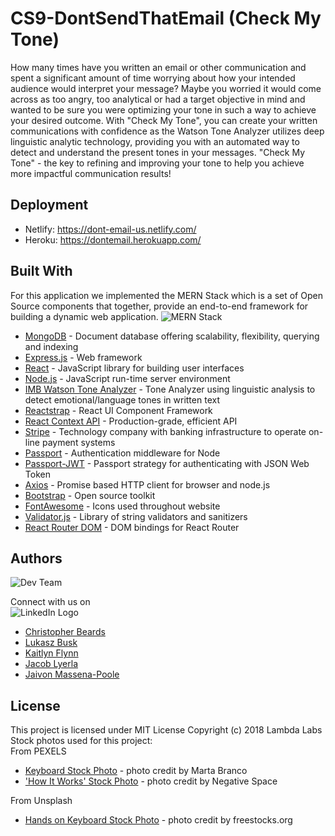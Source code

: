 # CS9-DontSendThatEmail (Check My Tone)
How many times have you written an email or other communication and spent a significant amount of time worrying about how your intended audience would interpret your message? Maybe you worried it would come across as too angry, too analytical or had a target objective in mind and wanted to be sure you were optimizing your tone in such a way to achieve your desired outcome. With "Check My Tone", you can create your written communications with confidence as the Watson Tone Analyzer utilizes deep linguistic analytic technology, providing you with an automated way to detect and understand the present tones in your messages. "Check My Tone" - the key to refining and improving your tone to help you achieve more impactful communication results!   

<!-- ## Getting Started
These instructions will get you a copy of the project up and running on your local machine for development and testing purposes. See deployment for notes on how to deploy the project on a live system.

### Prerequisites
What things you need to install the software and how to install them.
```
give examples
```

### Installing
A step by step series of examples that tell you how to get a development env running. Say what the step will be.
```
Give the example
```

And repeat
```
until finished
```

End with an example of getting some data out of the system or using it for a little demo. -->

<!-- ## Running the tests
Explain how to run the automated tests for this system.

### Break down into end to end tests
Explain what these tests test and why.
```
Give an example
``` -->

<!-- ### And coding style tests
Explain what these tests test and why.
```
Give an example
``` -->

## Deployment
<!-- Add additional notes about how to deploy this on a live system. -->
* Netlify: https://dont-email-us.netlify.com/
* Heroku: https://dontemail.herokuapp.com/


## Built With
For this application we implemented the MERN Stack which is a set of Open Source components that together, provide an end-to-end framework for building a dynamic web application. 
![MERN Stack](2018-08-29-13-10-36.png)
* [MongoDB](https://www.mongodb.com/what-is-mongodb) - Document database offering scalability, flexibility, querying and indexing
* [Express.js](https://expressjs.com/) - Web framework
* [React](https://reactjs.org/) - JavaScript library for building user interfaces
* [Node.js](https://nodejs.org/en/about/) - JavaScript run-time server environment
* [IMB Watson Tone Analyzer](https://console.bluemix.net/docs/services/tone-analyzer/index.html#about) - Tone Analyzer using linguistic analysis to detect emotional/language tones in written text
* [Reactstrap](https://reactstrap.github.io/) - React UI Component Framework
* [React Context API](https://reactjs.org/docs/context.html) - Production-grade, efficient API
* [Stripe](https://stripe.com/about) - Technology company with banking infrastructure to operate on-line payment systems
* [Passport](http://www.passportjs.org/) - Authentication middleware for Node
* [Passport-JWT](https://www.npmjs.com/package/passport-jwt) - Passport strategy for authenticating with JSON Web Token
* [Axios](https://github.com/axios/axios) - Promise based HTTP client for browser and node.js
* [Bootstrap](https://getbootstrap.com/) - Open source toolkit 
* [FontAwesome](https://fontawesome.com/v4.7.0/icons/) - Icons used throughout website
* [Validator.js](https://www.npmjs.com/package/validator) - Library of string validators and sanitizers
* [React Router DOM](https://www.npmjs.com/package/react-router-dom) - DOM bindings for React Router

<!-- ## Versioning -->
<!-- Not sure if we need or want? -->

## Authors
![Dev Team](2018-09-03-14-39-13.png)

Connect with us on<br/>
![LinkedIn Logo](2018-09-04-14-07-37.png)
* [Christopher Beards](https://www.linkedin.com/in/christopher-beards-1292b529/) 
* [Lukasz Busk](https://www.linkedin.com/in/%C5%82ukasz-bu%C5%9Bk-75313b16a/) 
* [Kaitlyn Flynn](https://www.linkedin.com/in/kaitlynflynn/)
* [Jacob Lyerla](https://www.linkedin.com/in/jacob-lyerla-38946334/)
* [Jaivon Massena-Poole](https://www.linkedin.com/in/jaivonmassena/)

## License
This project is licensed under MIT License
Copyright (c) 2018 Lambda Labs
<br/>
Stock photos used for this project:
<br/>
From PEXELS
* [Keyboard Stock Photo](https://www.pexels.com/photo/closeup-photo-of-black-and-blue-keyboard-1194713/) - photo credit by Marta Branco
* ['How It Works' Stock Photo](https://www.pexels.com/photo/sunset-storm-sun-rocks-34090/) - photo credit by Negative Space
<!-- * [Secondary Keyboard Stock Photo](https://www.pexels.com/photo/apple-magic-keyboard-1309766/) - photo credit by Tom Swinnen -->


From Unsplash
* [Hands on Keyboard Stock Photo](https://unsplash.com/photos/I_pOqP6kCOI) - photo credit by freestocks.org

<!-- ## Acknowledgments
* Hat tip to anyone whose code was used
* Inspiration
* Etc -->